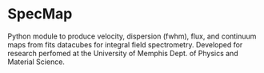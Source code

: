 # SpecMap
Python module to produce velocity, dispersion (fwhm), flux, and continuum maps from fits datacubes for integral field spectrometry.  Developed for research perfomed at the University of Memphis Dept. of Physics and Material Science.
